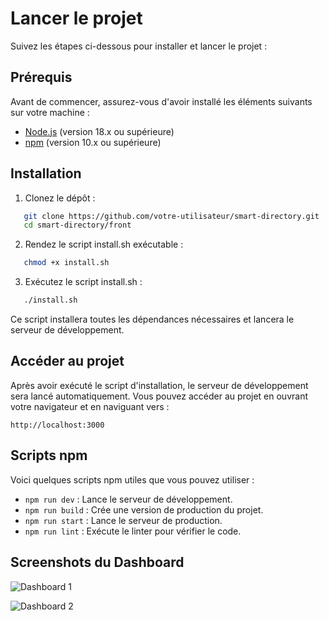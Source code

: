 # Lancer le projet

Suivez les étapes ci-dessous pour installer et lancer le projet :

## Prérequis

Avant de commencer, assurez-vous d'avoir installé les éléments suivants sur votre machine :

- [Node.js](https://nodejs.org/) (version 18.x ou supérieure)
- [npm](https://www.npmjs.com/) (version 10.x ou supérieure)

## Installation

1. Clonez le dépôt :

```bash
   git clone https://github.com/votre-utilisateur/smart-directory.git
   cd smart-directory/front
```

2. Rendez le script install.sh exécutable :

```bash
   chmod +x install.sh
```

3. Exécutez le script install.sh :

```bash
   ./install.sh
```

Ce script installera toutes les dépendances nécessaires et lancera le serveur de développement.

## Accéder au projet

Après avoir exécuté le script d'installation, le serveur de développement sera lancé automatiquement. Vous pouvez accéder au projet en ouvrant votre navigateur et en naviguant vers :

```
http://localhost:3000
```

## Scripts npm

Voici quelques scripts npm utiles que vous pouvez utiliser :

- `npm run dev` : Lance le serveur de développement.
- `npm run build` : Crée une version de production du projet.
- `npm run start` : Lance le serveur de production.
- `npm run lint` : Exécute le linter pour vérifier le code.

## Screenshots du Dashboard

![Dashboard 1](/public/dashboard1.png)

![Dashboard 2](/public/dashboard2.png)
